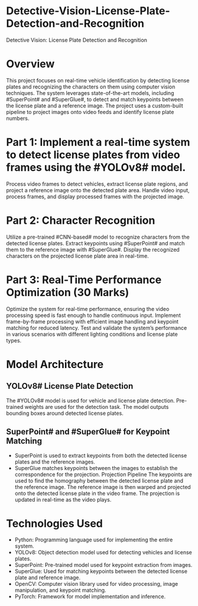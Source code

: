 # Detective-Vision-License-Plate-Detection-and-Recognition
Detective Vision: License Plate Detection and Recognition

# Overview
This project focuses on real-time vehicle identification by detecting license plates and recognizing the characters on them using computer vision techniques. The system leverages state-of-the-art models, including #SuperPoint# and #SuperGlue#, to detect and match keypoints between the license plate and a reference image. The project uses a custom-built pipeline to project images onto video feeds and identify license plate numbers.

# Part 1: Implement a real-time system to detect license plates from video frames using the #YOLOv8# model.
Process video frames to detect vehicles, extract license plate regions, and project a reference image onto the detected plate area.
Handle video input, process frames, and display processed frames with the projected image.

# Part 2: Character Recognition 
Utilize a pre-trained #CNN-based# model to recognize characters from the detected license plates.
Extract keypoints using #SuperPoint# and match them to the reference image with #SuperGlue#.
Display the recognized characters on the projected license plate area in real-time.

# Part 3: Real-Time Performance Optimization (30 Marks)
Optimize the system for real-time performance, ensuring the video processing speed is fast enough to handle continuous input.
Implement frame-by-frame processing with efficient image handling and keypoint matching for reduced latency.
Test and validate the system’s performance in various scenarios with different lighting conditions and license plate types.

# Model Architecture
## YOLOv8# License Plate Detection
The #YOLOv8# model is used for vehicle and license plate detection.
Pre-trained weights are used for the detection task.
The model outputs bounding boxes around detected license plates.
## SuperPoint# and #SuperGlue# for Keypoint Matching
- SuperPoint is used to extract keypoints from both the detected license plates and the reference images.
- SuperGlue matches keypoints between the images to establish the correspondence for the projection.
Projection Pipeline
The keypoints are used to find the homography between the detected license plate and the reference image.
The reference image is then warped and projected onto the detected license plate in the video frame.
The projection is updated in real-time as the video plays.

# Technologies Used
- Python: Programming language used for implementing the entire system.
- YOLOv8: Object detection model used for detecting vehicles and license plates.
- SuperPoint: Pre-trained model used for keypoint extraction from images.
- SuperGlue: Used for matching keypoints between the detected license plate and reference image.
- OpenCV: Computer vision library used for video processing, image manipulation, and keypoint matching.
- PyTorch: Framework for model implementation and inference.
